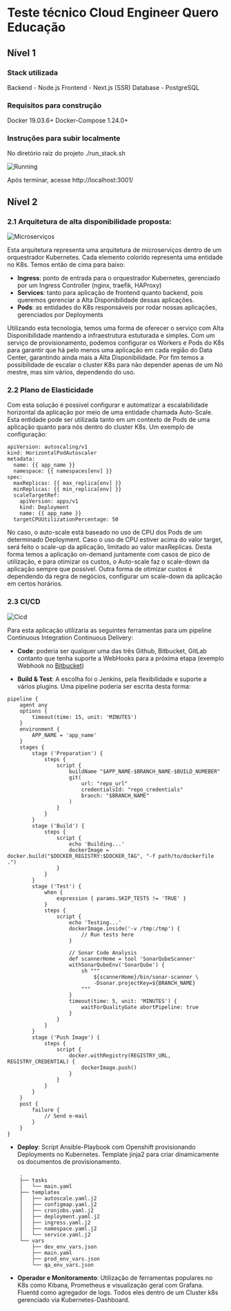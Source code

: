 # Teste técnico Cloud Engineer Quero Educação

## Nível 1
### Stack utilizada
Backend - Node.js
Frontend - Next.js (SSR)
Database - PostgreSQL

### Requisitos para construção

Docker 19.03.6+
Docker-Compose 1.24.0+

### Instruções para subir localmente

No diretório raiz do projeto
    ./run_stack.sh

![Running](readme-assets/running.gif)

Após terminar, acesse http://localhost:3001/

## Nível 2

### 2.1 Arquitetura de alta disponibilidade proposta:

![Microserviços](readme-assets/arch.png)

Esta arquitetura representa uma arquitetura de microserviços dentro de um
orquestrador Kubernetes. Cada elemento colorido representa uma entidade no K8s.
Temos então de cima para baixo:

- **Ingress**: ponto de entrada para o orquestrador Kubernetes, gerenciado por um
Ingress Controller (nginx, traefik, HAProxy)
- **Services**: tanto para aplicação de frontend quanto backend, pois queremos
gerenciar a Alta Disponibilidade dessas aplicações.
- **Pods**: as entidades do K8s responsáveis por rodar nossas aplicações,
    gerenciados por Deployments

Utilizando esta tecnologia, temos uma forma de oferecer o serviço com Alta
Disponibilidade mantendo a infraestrutura estuturada e simples. Com um serviço de provisionamento,
podemos configurar os Workers e Pods do K8s para garantir que há pelo menos uma
aplicação em cada região do Data Center, garantindo ainda mais a Alta
Disponibilidade. Por fim temos a possibilidade de escalar o cluster K8s para
não depender apenas de um Nó mestre, mas sim vários, dependendo do uso.

### 2.2 Plano de Elasticidade

Com esta solução é possivel configurar e automatizar a escalabilidade
horizontal da aplicação por meio de uma entidade chamada Auto-Scale. Esta
entidade pode ser utilizada tanto em um contexto de Pods de uma aplicação
quanto para nós dentro do cluster K8s. Um exemplo de configuração:

```
apiVersion: autoscaling/v1
kind: HorizontalPodAutoscaler
metadata:
  name: {{ app_name }}
  namespace: {{ namespaces[env] }}
spec:
  maxReplicas: {{ max_replica[env] }}
  minReplicas: {{ min_replica[env] }}
  scaleTargetRef:
    apiVersion: apps/v1
    kind: Deployment
    name: {{ app_name }}
  targetCPUUtilizationPercentage: 50
```

No caso, o auto-scale está baseado no uso de CPU dos Pods de um determinado
Deployment. Caso o uso de CPU estiver acima do valor target, será feito o
scale-up da aplicação, limitado ao valor maxReplicas. Desta forma temos a
aplicação on-demand juntamente com casos de pico de utilização, e para otimizar
os custos, o Auto-scale faz o scale-down da aplicação sempre que possível.
Outra forma de otimizar custos é dependendo da regra de negócios, configurar um
scale-down da aplicação em certos horários.

### 2.3 CI/CD

![Cicd](readme-assets/cicd.png)

Para esta aplicação utilizaria as seguintes ferramentas para um pipeline
Continuous Integration Continuous Delivery:

- **Code**: poderia ser qualquer uma das três Github, Bitbucket, GitLab contanto
que tenha suporte a WebHooks para a próxima etapa (exemplo Webhook no [Bitbucket](https://medium.com/@nishizuka23/build-jenkins-pipelines-via-bitbucket-hooks-f92435e55f55))

- **Build & Test**: A escolha foi o Jenkins, pela flexibilidade e suporte a vários
plugins. Uma pipeline poderia ser escrita desta forma:

```
pipeline {
    agent any
    options {
        timeout(time: 15, unit: 'MINUTES')
    }
    environment {
        APP_NAME = 'app_name'
    }
    stages {
        stage ('Preparation') {
            steps {
                script {
                    buildName "$APP_NAME-$BRANCH_NAME-$BUILD_NUMEBER"
                    git(
                        url: "repo_url"
                        credentialsId: "repo_credentials"
                        branch: "$BRANCH_NAME"
                    )
                }
            }
        }
        stage ('Build') {
            steps {
                script {
                    echo 'Building...'
                    dockerImage = docker.build("$DOCKER_REGISTRY:$DOCKER_TAG", "-f path/to/dockerfile .")
                }
            }
        }
        stage ('Test') {
            when {
                expression { params.SKIP_TESTS != 'TRUE' }
            }
            steps {
                script {
                    echo 'Testing...'
                    dockerImage.inside('-v /tmp:/tmp') {
                        // Run tests here
                    }

                    // Sonar Code Analysis
                    def scannerHome = tool 'SonarQubeScanner'
                    withSonarQubeEnv('SonarQube') {
                        sh """
                            ${scannerHome}/bin/sonar-scanner \
                            -Dsonar.projectKey=${BRANCH_NAME}
                        """
                    }
                    timeout(time: 5, unit: 'MINUTES') {
                        waitForQualityGate abortPipeline: true
                    }
                }
            }
        }
        stage ('Push Image') {
            steps {
                script {
                    docker.withRegistry(REGISTRY_URL, REGISTRY_CREDENTIAL) {
                        dockerImage.push()
                    }
                }
            }
        }
    }
    post {
        failure {
            // Send e-mail
        }
    }
}
```

- **Deploy**: Script Ansible-Playbook com Openshift provisionando Deployments no
Kubernetes. Template jinja2 para criar dinamicamente os documentos de
provisionamento.

```
    .
    ├── tasks
    │   └── main.yaml
    ├── templates
    │   ├── autoscale.yaml.j2
    │   ├── configmap.yaml.j2
    │   ├── cronjobs.yaml.j2
    │   ├── deployment.yaml.j2
    │   ├── ingress.yaml.j2
    │   ├── namespace.yaml.j2
    │   └── service.yaml.j2
    └── vars
        ├── dev_env_vars.json
        ├── main.yaml
        ├── prod_env_vars.json
        └── qa_env_vars.json
```

- **Operador e Monitoramento**: Utilização de ferramentas populares no K8s como
Kibana, Prometheus e visualização geral com Grafana. Fluentd como agregador de
logs. Todos eles dentro de um Cluster k8s gerenciado via Kubernetes-Dashboard.

